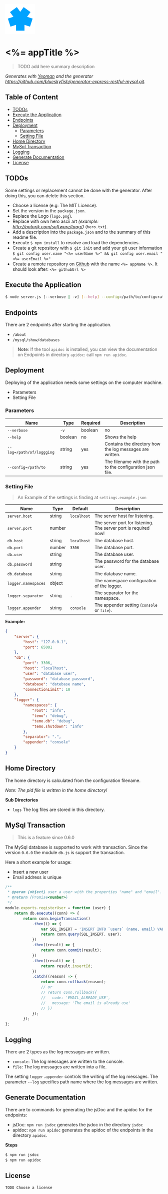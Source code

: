 
![<%= appTitle %>](logo.png)

# <%= appTitle %>

> TODO add here summary description

_Generates with [Yeoman][yeoman] and the generator <https://github.com/blueskyfish/generator-express-restful-mysql.git>._

## Table of Content

* [TODOs](#user-content-todos)
* [Execute the Application](#user-content-execute-the-application)
* [Endpoints](#user-content-endpoints)
* [Deployment](#user-content-deployment)
	* [Parameters](#user-content-parameters)
	* [Setting File](#user-content-setting-file)
* [Home Directory](#user-content-home-directory)
* [MySql Transaction](#user-content-mysql-transaction)
* [Logging](#user-content-logging)
* [Generate Documentation](#user-content-generate-documentation)
* [License](#user-content-license)

## TODOs

Some settings or replacement cannot be done with the generator. After doing this, you can delete this section.

* Choose a license (e.g: The MIT Licence).
* Set the version in the `package.json`.
* Replace the Logo (`logo.png`).
* Replace with own hero ascii art _(example: <http://patorjk.com/software/taag/>)_ (`hero.txt`).
* Add a description into the `package.json` and to the summary of this readme file.
* Execute `$ npm install` to resolve and load the dependencies.
* Create a git repository with `$ git init` and add your git user information `$ git config user.name "<%= userName %>" && git config user.email "<%= userEmail %>"`
* Create a remote repository on [Github][github] with the name `<%= appName %>`. It should look after: `<%= githubUrl %>`

## Execute the Application

```sh
$ node server.js [--verbose | -v] [--help] --config=/path/to/configuration.json
```

## Endpoints

There are 2 endpoints after starting the application.

* `/about`
* `/mysql/show/databases`

> **Note**: If the tool `apidoc` is installed, you can view the documentation on Endpoints in directory `apidoc`: call `npm run apidoc`.


## Deployment

Deploying of the application needs some settings on the computer machine.

* Parameters
* Setting File

### Parameters

Name                      | Type    | Required | Description
--------------------------|---------|----------|-------------------------------------------
`--verbose` | `-v`        | boolean | no       | Show more logging messages
`--help`                  | boolean | no       | Shows the help
`--log=/path/of/loggging` | string  | yes      | Contains the directory how the log messages are written.
`--config=/path/to`       | string  | yes      | The filename with the path to the configuration json file.


### Setting File

> An Example of the settings is finding at `settings.example.json`

Name                | Type    | Default     | Description
--------------------|---------|-------------|------------------------------------------
`server.host`       | string  | `localhost` | The server host for listening.
`server.port`       | number  |             | The server port for listening. The server port is required now!
`db.host`           | string  | `localhost` | The database host.
`db.port`           | number  | `3306`      | The database port.
`db.user`           | string  |             | The database user.
`db.password`       | string  |             | The password for the database user.
`db.database`       | string  |             | The database name.
`logger.namespaces` | object  |             | The namespace configuration of the logger.
`logger.separator`  | string  | `.`         | The separator for the namespace.
`logger.appender`   | string  | `console`   | The appender setting (`console` or `file`).


**Example:**

```json
{
    "server": {
        "host": "127.0.0.1",
        "port": 65001
    },
    "db": {
        "port": 3306,
        "host": "localhost",
        "user": "database user",
        "password": "database password",
        "database": "datebase name",
        "connectionLimit": 10
    },
    "logger": {
        "namespaces": {
            "root": "info",
            "temo": "debug",
            "temo.db": "debug",
            "temo.shutdown": "info"
        },
        "separator": ".",
        "appender": "console"
    }
}
```


## Home Directory

The home directory is calculated from the configuration filename.

*Note: The pid file is written in the home directory!*

**Sub Directories**

* `logs` The log files are stored in this directory.

## MySql Transaction

> This is a feature since 0.6.0

The MySql database is supported to work with transaction. Since the version `0.6.0` the module `db.js` is support the transaction.

Here a short example for usage:

* Insert a new user
* Email address is unique

```js
/**
 * @param {object} user a user with the properties "name" and "email".
 * @return {Promise<number>}
 */
module.exports.registerUser = function (user) {
	return db.execute((conn) => {
		return conn.beginTransaction()
			.then(() => {
				var SQL_INSERT = 'INSERT INTO `users` (name, email) VALUES({name}, {email})';
				return conn.query(SQL_INSERT, user);
			})
			.then((result) => {
				return conn.commit(result);
			})
			.then((result) => {
				return result.insertId;
			})
			.catch((reason) => {
				return conn.rollback(reason);
				// or
				// return conn.rollback({
				//   code: 'EMAIL_ALREADY_USE',
				//   message: 'The email is already use'
				// })
			});
		});
};
```


## Logging

There are 2 types as the log messages are written.

* `console`: The log messages are written to the console.
* `file`: The log messages are written into a file.

The setting `logger.appender` controls the writing of the log messages. The parameter `--log` specifies path name where the log messages are written.

## Generate Documentation

There are to commands for generating the jsDoc and the apidoc for the endpoints:

* jsDoc: `npm run jsdoc` generates the jsdoc in the directory `jsdoc`
* apidoc: `npm run apidoc` generates the apidoc of the endpoints in the directory `apidoc`.

**Steps**

```sh
$ npm run jsdoc
$ npm run apidoc
```


## License

```
TODO Choose a license
```


[github]: https://github.com
[yeoman]: http://yeoman.io
